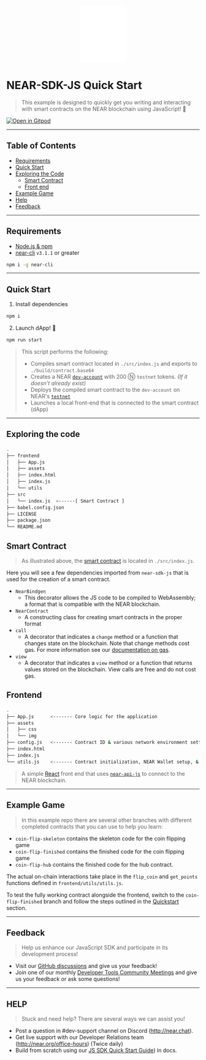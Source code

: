 <center>
    <img src="frontend/assets/img/near_logo_stack_wht.png" width="120" />
</center>

# NEAR-SDK-JS Quick Start

> This example is designed to quickly get you writing and interacting with smart contracts on the NEAR blockchain using JavaScript! 🚀

[![Open in Gitpod](https://gitpod.io/button/open-in-gitpod.svg)](https://gitpod.io/#https://github.com/near-examples/near-sdk-js-quickstart)

---

## Table of Contents

- [Requirements](#requirements)
- [Quick Start](#quick-start)
- [Exploring the Code](#exploring-the-code)
  - [Smart Contract](#smart-contract)
  - [Front end](#front-end)
- [Example Game](#example-game)
- [Help](#help)
- [Feedback](#feedback)

---

## Requirements

- [Node.js & npm](https://docs.npmjs.com/downloading-and-installing-node-js-and-npm)
- [near-cli](https://docs.near.org/docs/tools/near-cli) `v3.1.1` or greater

```bash
npm i -g near-cli
```

---

## Quick Start

1. Install dependencies

```bash
npm i
```

2. Launch dApp! 🚀

```bash
npm run start
```

> This script performs the following:
>
> - Compiles smart contract located in `./src/index.js` and exports to `./build/contract.base64`
> - Creates a NEAR [`dev-account`](https://docs.near.org/docs/concepts/account#dev-accounts) with 200 Ⓝ `testnet` tokens. _(If it doesn't already exist)_
> - Deploys the compiled smart contract to the `dev-account` on NEAR's [`testnet`](https://docs.near.org/docs/concepts/networks#testnet)
> - Launches a local front-end that is connected to the smart contract (dApp)

---

## Exploring the code

```bash
.
├── frontend
│   ├── App.js
│   ├── assets
│   ├── index.html
│   ├── index.js
│   └── utils
├── src
│   └── index.js  <------[ Smart Contract ]
├── babel.config.json
├── LICENSE
├── package.json
└── README.md

```

## Smart Contract

> As illustrated above, the [smart contract](https://en.wikipedia.org/wiki/Smart_contract) is located in `./src/index.js`.

Here you will see a few dependencies imported from `near-sdk-js` that is used for the creation of a smart contract.

- `NearBindgen`
  - This decorator allows the JS code to be compiled to WebAssembly; a format that is compatible with the NEAR blockchain.
- `NearContract`
  - A constructing class for creating smart contracts in the proper format
- `call`
  - A decorator that indicates a `change` method or a function that changes state on the blockchain. Note that change methods cost gas. For more information see our [documentation on gas](https://docs.near.org/docs/concepts/gas).
- `view`
  - A decorator that indicates a `view` method or a function that returns values stored on the blockchain. View calls are free and do not cost gas.

## Frontend

```bash
.
├── App.js      <------- Core logic for the application
├── assets
│   ├── css
│   └── img
├── config.js   <------- Contract ID & various network environment settings
├── index.html
├── index.js
└── utils.js    <------- Contract initialization, NEAR Wallet setup, & dApp functions
```

> A simple [React](https://reactjs.org/) front end that uses [`near-api-js`](https://github.com/near/near-api-js) to connect to the NEAR blockchain.

---

## Example Game

> In this example repo there are several other branches with different completed contracts that you can use to help you learn:

- `coin-flip-skeleton` contains the skeleton code for the coin flipping game
- `coin-flip-finished` contains the finished code for the coin flipping game
- `coin-flip-hub` contains the finished code for the hub contract.

The actual on-chain interactions take place in the `flip_coin` and `get_points` functions defined in `frontend/utils/utils.js`.

To test the fully working contract alongside the frontend, switch to the `coin-flip-finished` branch and follow the steps outlined in the [Quickstart](#quick-start) section.

---

## Feedback

> Help us enhance our JavaScript SDK and participate in its development process!

- Visit our [GitHub discussions](https://github.com/near/near-sdk-js/discussions) and give us your feedback!
- Join one of our monthly [Developer Tools Community Meetings](http://near.ai/tooling-meetings) and give us your feedback or ask some questions!

---

## HELP

> Stuck and need help? There are several ways we can assist you!

- Post a question in #dev-support channel on Discord (http://near.chat).
- Get live support with our Developer Relations team (http://near.org/office-hours) (Twice daily)
- Build from scratch using our [JS SDK Quick Start Guide](https://docs.near.org/docs/develop/contracts/js/enclave-quickstart)) in docs.
